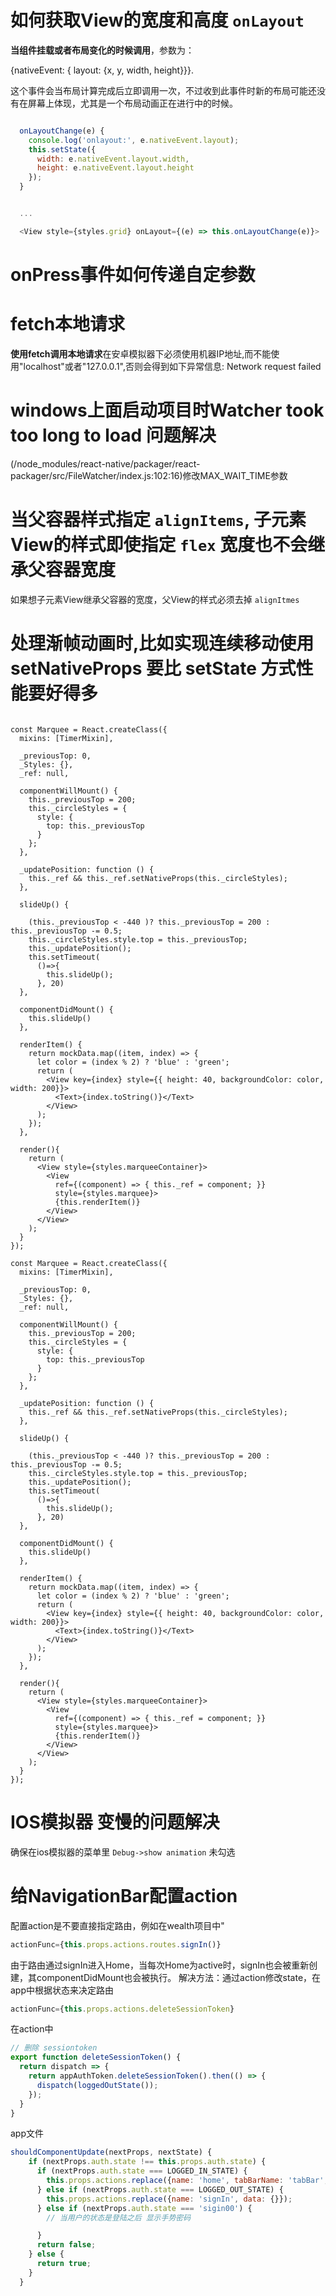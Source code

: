 # 如何获取View的宽度和高度 `onLayout`

**当组件挂载或者布局变化的时候调用**，参数为：

{nativeEvent: { layout: {x, y, width, height}}}.

这个事件会当布局计算完成后立即调用一次，不过收到此事件时新的布局可能还没有在屏幕上体现，尤其是一个布局动画正在进行中的时候。

```js

  onLayoutChange(e) {
    console.log('onlayout:', e.nativeEvent.layout);
    this.setState({
      width: e.nativeEvent.layout.width,
      height: e.nativeEvent.layout.height
    });
  }


  ...

  <View style={styles.grid} onLayout={(e) => this.onLayoutChange(e)}>

```

# onPress事件如何传递自定参数


# fetch本地请求
**使用fetch调用本地请求**在安卓模拟器下必须使用机器IP地址,而不能使用"localhost"或者"127.0.0.1",否则会得到如下异常信息:
Network request failed

# windows上面启动项目时Watcher took too long to load  问题解决
(/node_modules/react-native/packager/react-packager/src/FileWatcher/index.js:102:16)修改MAX_WAIT_TIME参数

# 当父容器样式指定 `alignItems`, 子元素View的样式即使指定 `flex` 宽度也不会继承父容器宽度
如果想子元素View继承父容器的宽度，父View的样式必须去掉 `alignItmes`

# 处理渐帧动画时,比如实现连续移动使用 setNativeProps 要比 setState 方式性能要好得多

```

const Marquee = React.createClass({
  mixins: [TimerMixin],

  _previousTop: 0,
  _Styles: {},
  _ref: null,

  componentWillMount() {
    this._previousTop = 200;
    this._circleStyles = {
      style: {
        top: this._previousTop
      }
    };
  },

  _updatePosition: function () {
    this._ref && this._ref.setNativeProps(this._circleStyles);
  },

  slideUp() {

    (this._previousTop < -440 )? this._previousTop = 200 : this._previousTop -= 0.5;
    this._circleStyles.style.top = this._previousTop;
    this._updatePosition();
    this.setTimeout(
      ()=>{
        this.slideUp();
      }, 20)
  },

  componentDidMount() {
    this.slideUp()
  },

  renderItem() {
    return mockData.map((item, index) => {
      let color = (index % 2) ? 'blue' : 'green';
      return (
        <View key={index} style={{ height: 40, backgroundColor: color, width: 200}}>
          <Text>{index.toString()}</Text>
        </View>
      );
    });
  },

  render(){
    return (
      <View style={styles.marqueeContainer}>
        <View
          ref={(component) => { this._ref = component; }}
          style={styles.marquee}>
          {this.renderItem()}
        </View>
      </View>
    );
  }
});

const Marquee = React.createClass({
  mixins: [TimerMixin],

  _previousTop: 0,
  _Styles: {},
  _ref: null,

  componentWillMount() {
    this._previousTop = 200;
    this._circleStyles = {
      style: {
        top: this._previousTop
      }
    };
  },

  _updatePosition: function () {
    this._ref && this._ref.setNativeProps(this._circleStyles);
  },

  slideUp() {

    (this._previousTop < -440 )? this._previousTop = 200 : this._previousTop -= 0.5;
    this._circleStyles.style.top = this._previousTop;
    this._updatePosition();
    this.setTimeout(
      ()=>{
        this.slideUp();
      }, 20)
  },

  componentDidMount() {
    this.slideUp()
  },

  renderItem() {
    return mockData.map((item, index) => {
      let color = (index % 2) ? 'blue' : 'green';
      return (
        <View key={index} style={{ height: 40, backgroundColor: color, width: 200}}>
          <Text>{index.toString()}</Text>
        </View>
      );
    });
  },

  render(){
    return (
      <View style={styles.marqueeContainer}>
        <View
          ref={(component) => { this._ref = component; }}
          style={styles.marquee}>
          {this.renderItem()}
        </View>
      </View>
    );
  }
});

```

# IOS模拟器 变慢的问题解决

确保在ios模拟器的菜单里 `Debug->show animation` 未勾选

# 给NavigationBar配置action
配置action是不要直接指定路由，例如在wealth项目中"
```js
actionFunc={this.props.actions.routes.signIn()}
```
由于路由通过signIn进入Home，当每次Home为active时，signIn也会被重新创建，其componentDidMount也会被执行。
解决方法：通过action修改state，在app中根据状态来决定路由
```js
actionFunc={this.props.actions.deleteSessionToken}
```
在action中
```js
// 删除 sessiontoken
export function deleteSessionToken() {
  return dispatch => {
    return appAuthToken.deleteSessionToken().then(() => {
      dispatch(loggedOutState());
    });
  }
}
```
app文件
```js
shouldComponentUpdate(nextProps, nextState) {
    if (nextProps.auth.state !== this.props.auth.state) {
      if (nextProps.auth.state === LOGGED_IN_STATE) {
        this.props.actions.replace({name: 'home', tabBarName: 'tabBar', data: {}});
      } else if (nextProps.auth.state === LOGGED_OUT_STATE) {
        this.props.actions.replace({name: 'signIn', data: {}});
      } else if (nextProps.auth.state === 'sigin00') {
        // 当用户的状态是登陆之后 显示手势密码

      }
      return false;
    } else {
      return true;
    }
  }
```